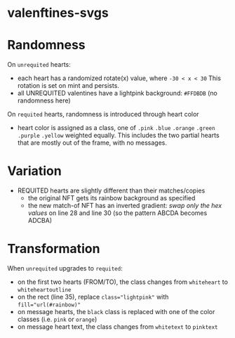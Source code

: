 # valenftines-svgs

# Randomness
On `unrequited` hearts:
- each heart has a randomized rotate(x) value, where `-30 < x < 30` This rotation is set on mint and persists.
- all UNREQUITED valentines have a lightpink background: `#FFDBDB` (no randomness here)

On `requited` hearts, randomness is introduced through heart color
- heart color is assigned as a class, one of `.pink` `.blue` `.orange` `.green` `.purple` `.yellow` weighted equally. This includes the two partial hearts that are mostly out of the frame, with no messages.

# Variation
- REQUITED hearts are slightly different than their matches/copies
  - the original NFT gets its rainbow background as specified
  - the new match-of NFT has an inverted gradient: *swap only the hex values* on line 28 and line 30 (so the pattern ABCDA becomes ADCBA)

# Transformation
When `unrequited` upgrades to `requited`:
- on the first two hearts (FROM/TO), the class changes from `whiteheart` to `whiteheartoutline`
- on the rect (line 35), replace `class="lightpink"` with `fill="url(#rainbow)"`
- on message hearts, the `black` class is replaced with one of the color classes (i.e. `pink` or `orange`)
- on message heart text, the class changes from `whitetext` to `pinktext`

